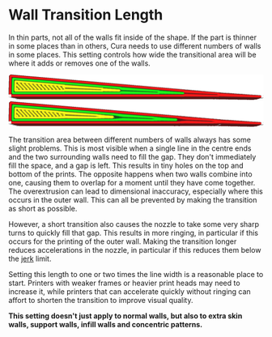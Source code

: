 Wall Transition Length
====
In thin parts, not all of the walls fit inside of the shape. If the part is thinner in some places than in others, Cura needs to use different numbers of walls in some places. This setting controls how wide the transitional area will be where it adds or removes one of the walls.

<!--screenshot {
"image_path": "wall_transition_length_0_2.png",
"models": [{"script": "wedge.scad"}],
"camera_position": [-7, 0, 75],
"settings": {"wall_transition_length": 0.2},
"colours": 64
}-->
<!--screenshot {
"image_path": "wall_transition_length_1_5.png",
"models": [{"script": "wedge.scad"}],
"camera_position": [-7, 0, 75],
"settings": {"wall_transition_length": 1.5},
"colours": 64
}-->
![A very short transition](images/wall_transition_length_0_2.png)
![A longer transition](images/wall_transition_length_1_5.png)

The transition area between different numbers of walls always has some slight problems. This is most visible when a single line in the centre ends and the two surrounding walls need to fill the gap. They don't immediately fill the space, and a gap is left. This results in tiny holes on the top and bottom of the prints. The opposite happens when two walls combine into one, causing them to overlap for a moment until they have come together. The overextrusion can lead to dimensional inaccuracy, especially where this occurs in the outer wall. This can all be prevented by making the transition as short as possible.

However, a short transition also causes the nozzle to take some very sharp turns to quickly fill that gap. This results in more ringing, in particular if this occurs for the printing of the outer wall. Making the transition longer reduces accelerations in the nozzle, in particular if this reduces them below the [jerk](./jerk_print.md) limit.

Setting this length to one or two times the line width is a reasonable place to start. Printers with weaker frames or heavier print heads may need to increase it, while printers that can accelerate quickly without ringing can affort to shorten the transition to improve visual quality.

**This setting doesn't just apply to normal walls, but also to extra skin walls, support walls, infill walls and concentric patterns.**